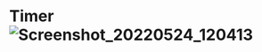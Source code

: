 # Timer![Screenshot_20220524_120413](https://user-images.githubusercontent.com/102030215/170011145-b5b360ac-5074-413f-923c-b7574a130144.png)
